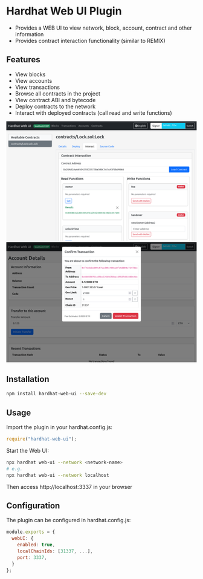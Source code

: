 # Hardhat Web UI Plugin

- Provides a WEB UI to view network, block, account, contract and other information
- Provides contract interaction functionality (similar to REMIX)

## Features
- View blocks
- View accounts
- View transactions
- Browse all contracts in the project
- View contract ABI and bytecode
- Deploy contracts to the network
- Interact with deployed contracts (call read and write functions)

![contract interaction](/doc/Screenshot1.png)
![wallet transaction](/doc/Screenshot2.png)


## Installation

```bash
npm install hardhat-web-ui --save-dev
```

## Usage

Import the plugin in your hardhat.config.js:

```javascript
require("hardhat-web-ui");
```

Start the Web UI:

```bash
npx hardhat web-ui --network <network-name>
# e.g.
npx hardhat web-ui --network localhost
```

Then access http://localhost:3337 in your browser

## Configuration

The plugin can be configured in hardhat.config.js:

```javascript
module.exports = {
  webUI: {
    enabled: true,
    localChainIds: [31337, ...],
    port: 3337,
  }
};
```
